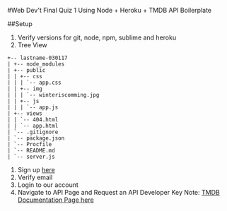 #Web Dev't Final Quiz 1
Using Node + Heroku + TMDB API Boilerplate

##Setup
1. Verify versions for git, node, npm, sublime and heroku
1. Tree View
```
+-- lastname-030117
| +-- node_modules
| +-- public
| | +-- css
| | | `-- app.css
| | +-- img
| | | `-- winteriscomming.jpg
| | +-- js
| | | `-- app.js
| +-- views
| | `-- 404.html
| | `-- app.html
| `-- .gitignore
| `-- package.json
| `-- Procfile
| `-- README.md
| `-- server.js
```
1. Sign up [here](https://www.themoviedb.org/)
1. Verify email
1. Login to our account
1. Navigate to API Page and Request an API Developer Key
	Note: [TMDB Documentation Page here](https://www.themoviedb.org/documentation/api)